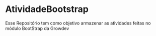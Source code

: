 # AtividadeBootstrap
Esse Repositório tem como objetivo armazenar as atividades feitas no módulo BootStrap da Growdev
